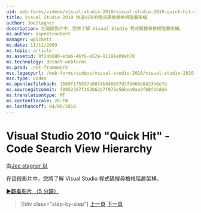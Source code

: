 ```yaml
---
uid: web-forms/videos/visual-studio-2010/visual-studio-2010-quick-hit-code-search-view-hierarchy
title: Visual Studio 2010 快速叫用的程式碼搜尋檢視階層架構
author: JoeStagner
description: 在這段影片中，您將了解 Visual Studio 程式碼搜尋檢視階層架構。
ms.author: aspnetcontent
manager: wpickett
ms.date: 11/11/2009
ms.topic: article
ms.assetid: 0f24b680-e3a6-46f6-a52a-91191e09ab78
ms.technology: dotnet-webforms
ms.prod: .net-framework
msc.legacyurl: /web-forms/videos/visual-studio-2010/visual-studio-2010-quick-hit-code-search-view-hierarchy
msc.type: video
ms.openlocfilehash: 1569f175597a08f4b048687d2fb968d8423b6e7e
ms.sourcegitcommit: f8852267f463b62d7f975e56bea9aa3f68fbbdeb
ms.translationtype: MT
ms.contentlocale: zh-TW
ms.lasthandoff: 04/06/2018
---
```

<a name="visual-studio-2010-quick-hit---code-search-view-hierarchy"></a>Visual Studio 2010 "Quick Hit" - Code Search View Hierarchy
====================
由[Joe stagner 以](https://github.com/JoeStagner)

在這段影片中，您將了解 Visual Studio 程式碼搜尋檢視階層架構。

[&#9654;觀看影片 （5 分鐘）](https://channel9.msdn.com/Blogs/ASP-NET-Site-Videos/visual-studio-2010-quick-hit-code-search-view-hierarchy)

> [!div class="step-by-step"]
> [上一頁](visual-studio-2010-quick-hit-code-optimized-profile.md)
> [下一頁](visual-studio-2010-quick-hit-intellisense-smart-lists.md)
